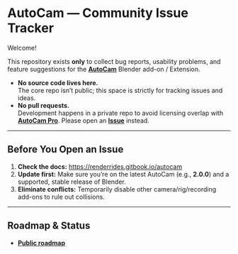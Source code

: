 # AutoCam — Community Issue Tracker

Welcome!

This repository exists **only** to collect bug reports, usability problems, and feature suggestions for the [**AutoCam**](https://renderrides.gumroad.com/l/autocam) Blender add-on / Extension.

- **No source code lives here.**  
  The core repo isn’t public; this space is strictly for tracking issues and ideas.
- **No pull requests.**  
  Development happens in a private repo to avoid licensing overlap with [**AutoCam Pro**](https://www.renderrides.com/autocam-pro). Please open an [**Issue**](https://github.com/AgnivD/AutoCam-Tracker/issues/new/choose) instead.

---

## Before You Open an Issue

1. **Check the docs:** <https://renderrides.gitbook.io/autocam>  
2. **Update first:** Make sure you’re on the latest AutoCam (e.g., **2.0.0**) and a supported, stable release of Blender.
3. **Eliminate conflicts:** Temporarily disable other camera/rig/recording add-ons to rule out collisions.

---

## Roadmap & Status

- [**Public roadmap**](https://github.com/users/AgnivD/projects/3/)
